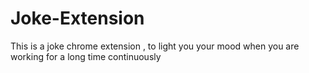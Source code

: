 # Joke-Extension
This is a  joke chrome extension , to light you your mood when you are working for a long time continuously  
